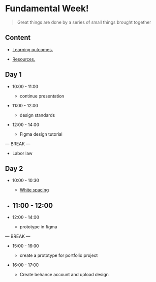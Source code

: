 
# Fundamental Week!

> Great things are done by a series of small things brought together

  

## Content

  

- [Learning outcomes.](./learning-outcomes.md)

- [Resources.](./resources.md)

  

  

## Day 1

  

- 10:00 - 11:00

  -  continue presentation

- 11:00 - 12:00
  - design standards 

- 12:00 - 14:00
  - Figma design tutorial 



— BREAK —

  
- Labor law 


  

## Day 2

  

- 10:00 - 10:30

  -  [White spacing](https://uxdesign.cc/whitespace-in-ui-design-44e332c8e4a)

- 11:00 - 12:00
  - 

- 12:00 - 14:00
  - prototype in figma


— BREAK —

- 15:00 - 16:00
  - create a prototype for portfolio project 
  
- 16:00 - 17:00
  - Create behance account and upload design






